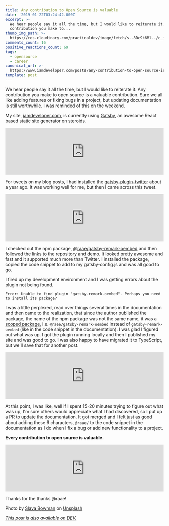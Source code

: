 ```yaml
---
title: Any contribution to Open Source is valuable
date: '2019-01-22T03:24:42.000Z'
excerpt: >-
  We hear people say it all the time, but I would like to reiterate it. Any
  contribution you make to...
thumb_img_path: >-
  https://res.cloudinary.com/practicaldev/image/fetch/s--8Dc9k6Ml--/c_imagga_scale,f_auto,fl_progressive,h_420,q_auto,w_1000/https://thepracticaldev.s3.amazonaws.com/i/2h3puantbcb0a0sfusny.jpg
comments_count: 16
positive_reactions_count: 69
tags:
  - opensource
  - career
canonical_url: >-
  https://www.iamdeveloper.com/posts/any-contribution-to-open-source-is-valuable-57d3/
template: post
---
```


We hear people say it all the time, but I would like to reiterate it. Any contribution you make to open source is a valuable contribution. Sure we all like adding features or fixing bugs in a project, but updating documentation is still worthwhile. I was reminded of this on the weekend.

My site, [iamdeveloper.com](https://www.iamdeveloper.com), is currently using [Gatsby](https://gatsbyjs.org), an awesome React based static site generator on steroids.

<iframe class="liquidTag" src="https://dev.to/embed/twitter?args=1042796116255879168" style="border: 0; width: 100%;"></iframe>

For tweets on my blog posts, I had installed the [gatsby-plugin-twitter](https://www.gatsbyjs.org/packages/gatsby-plugin-twitter/) about a year ago. It was working well for me, but then I came across this tweet.

<iframe class="liquidTag" src="https://dev.to/embed/twitter?args=1086362206005006336" style="border: 0; width: 100%;"></iframe>

I checked out the npm package, [@raae/gatsby-remark-oembed](https://www.npmjs.com/package/@raae/gatsby-remark-oembed) and then followed the links to the repository and demo. It looked pretty awesome and fast and it supported much more than Twitter. I installed the package, copied the code snippet to add to my gatsby-config.js and was all good to go.

I fired up my development environment and I was getting errors about the plugin not being found.

```
Error: Unable to find plugin "gatsby-remark-oembed". Perhaps you need to install its package?
```

I was a little perplexed, read over things several times in the documentation and then came to the realization, that since the author published the package, the name of the npm package was not the same name, it was a [scoped package](https://docs.npmjs.com/misc/scope), i.e.
`@raee/gatsby-remark-oembed`
instead of
`gatsby-remark-oembed`
(like in the code snippet in the documentation). I was glad I figured out what was up. I got the plugin running locally and then I published my site and was good to go. I was also happy to have migrated it to TypeScript, but we'll save that for another post.

<iframe class="liquidTag" src="https://dev.to/embed/twitter?args=1087096096176959488" style="border: 0; width: 100%;"></iframe>

At this point, I was like, well if I spent 15-20 minutes trying to figure out what was up, I'm sure others would appreciate what I had discovered, so I put up a PR to update the documentation. It got merged and I felt just as good about adding these 6 characters,
`@raae/`
to the code snippet in the documentation as I do when I fix a bug or add new functionality to a project.

**Every contribution to open source is valuable.**

<iframe class="liquidTag" src="https://dev.to/embed/twitter?args=1087419926204305408" style="border: 0; width: 100%;"></iframe>

Thanks for the thanks @raae!

Photo by [Slava Bowman](https://unsplash.com/photos/pkKeuRiDa2Q?utm_source=unsplash&utm_medium=referral&utm_content=creditCopyText) on [Unsplash](https://unsplash.com/search/photos/community?utm_source=unsplash&utm_medium=referral&utm_content=creditCopyText)

_[This post is also available on DEV.](https://dev.to/nickytonline/any-contribution-to-open-source-is-valuable-57d3)_

<script>
const parent = document.getElementsByTagName('head')[0];
const script = document.createElement('script');
script.type = 'text/javascript';
script.src = 'https://cdnjs.cloudflare.com/ajax/libs/iframe-resizer/4.1.1/iframeResizer.min.js';
script.charset = 'utf-8';
script.onload = function() {
    window.iFrameResize({}, '.liquidTag');
};
parent.appendChild(script);
</script>
